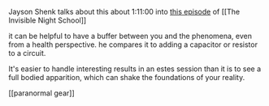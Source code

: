 Jayson Shenk talks about this about 1:11:00 into [this episode](https://www.youtube.com/live/3HLjt8NwAmM?feature=share) of [[The Invisible Night School]]

it can be helpful to have a buffer between you and the phenomena, even from a health perspective. he compares it to adding a capacitor or resistor to a circuit.

It's easier to handle interesting results in an estes session than it is to see a full bodied apparition, which can shake the foundations of your reality.

[[paranormal gear]]


